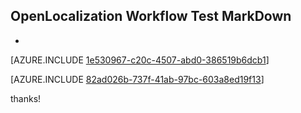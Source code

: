 ## OpenLocalization Workflow Test MarkDown
* 

[AZURE.INCLUDE [1e530967-c20c-4507-abd0-386519b6dcb1](calleeMd1.md)]



[AZURE.INCLUDE [82ad026b-737f-41ab-97bc-603a8ed19f13](calleeMd2.md)]

 
thanks!